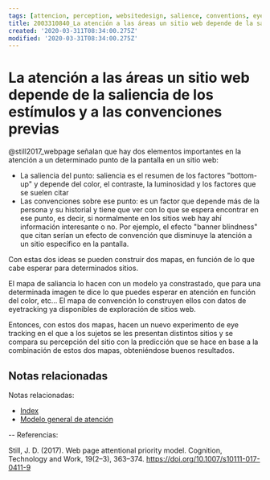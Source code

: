```yaml
---
tags: [attencion, perception, websitedesign, salience, conventions, eyetracking, Notebooks/attention, Notebooks/perception]
title: 2003310840_La atención a las áreas un sitio web depende de la saliencia de los estímulos y a las convenciones previas
created: '2020-03-311T08:34:00.275Z'
modified: '2020-03-31T08:34:00.275Z'
---
```


# La atención a las áreas un sitio web depende de la saliencia de los estímulos y a las convenciones previas

@still2017_webpage señalan que hay dos elementos importantes en la atención a un determinado punto de la pantalla en un sitio web:

- La saliencia del punto: saliencia es el resumen de los factores "bottom-up" y depende del color, el contraste, la luminosidad y los factores que se suelen citar
- Las convenciones sobre ese punto: es un factor que depende más de la persona y su historial y tiene que ver con lo que se espera encontrar en ese punto, es decir, si normalmente en los sitios web hay ahí información interesante o no. Por ejemplo, el efecto "banner blindness" que citan serían un efecto de convención que disminuye la atención a un sitio específico en la pantalla.

Con estas dos ideas se pueden construir dos mapas, en función de lo que cabe esperar para determinados sitios. 

El mapa de saliancia lo hacen con un modelo ya constrastado, que para una determinada imagen te dice lo que puedes esperar en atención en función del color, etc...
El mapa de convención lo construyen ellos con datos de eyetracking ya disponibles de exploración de sitios web.

Entonces, con estos dos mapas, hacen un nuevo experimento de eye tracking en el que a los sujetos se les presentan distintos sitios y se compara su percepción del sitio con la predicción que se hace en base a la combinación de estos dos mapas, obteniéndose buenos resultados.

## Notas relacionadas

Notas relacionadas:


- [Index](_2003101705_index.md)
- [Modelo general de atención](2003161131_unificacion_percepcion_ecologia_construccion.md)

--
Referencias:

Still, J. D. (2017). Web page attentional priority model. Cognition, Technology and Work, 19(2–3), 363–374. https://doi.org/10.1007/s10111-017-0411-9